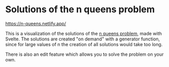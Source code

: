 # Solutions of the n queens problem

https://n-queens.netlify.app/

This is a visualization of the solutions of the [n queens problem](https://en.wikipedia.org/wiki/Eight_queens_puzzle), made with Svelte. The solutions are created "on demand" with a generator function, since for large values of n the creation of all solutions would take too long.

There is also an edit feature which allows you to solve the problem on your own.
